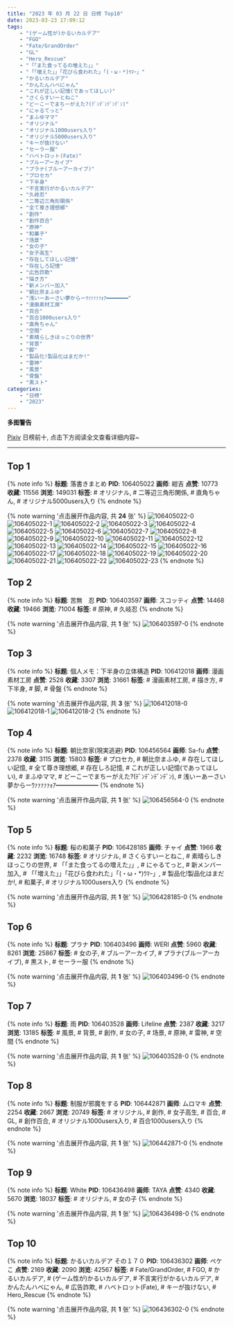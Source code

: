 ```yaml
---
title: "2023 年 03 月 22 日 日榜 Top10"
date: 2023-03-23 17:09:12
tags:
    - "(ゲーム性が)かるいカルデア"
    - "FGO"
    - "Fate/GrandOrder"
    - "GL"
    - "Hero_Rescue"
    - "「「また食ってるの増えた」」"
    - "「「増えた」」「花びら食われた」「(・ω・*)ｳﾏｰ」"
    - "かるいカルデア"
    - "かんたんハベにゃん"
    - "これが正しい記憶(であってほしい)"
    - "さくらすいーとねこ"
    - "どーこーでまちーがえた?(ﾃﾞﾝﾃﾞﾝﾃﾞﾝﾃﾞﾝ)"
    - "にゃるてっと"
    - "まふゆママ"
    - "オリジナル"
    - "オリジナル1000users入り"
    - "オリジナル5000users入り"
    - "キーが抜けない"
    - "セーラー服"
    - "ハベトロット(Fate)"
    - "ブルーアーカイブ"
    - "プラナ(ブルーアーカイブ)"
    - "プロセカ"
    - "下半身"
    - "不言実行がかるいカルデア"
    - "久岐忍"
    - "二等辺三角形関係"
    - "全て尊き理想郷"
    - "創作"
    - "創作百合"
    - "原神"
    - "和菓子"
    - "场景"
    - "女の子"
    - "女子高生"
    - "存在してほしい記憶"
    - "存在しろ記憶"
    - "広告詐欺"
    - "描き方"
    - "新メンバー加入"
    - "朝比奈まふゆ"
    - "浅いーあーさい夢からーｳｧｧｧｧｧｫｱ━━━━━━━"
    - "漫画素材工房"
    - "百合"
    - "百合1000users入り"
    - "直角ちゃん"
    - "空間"
    - "素晴らしきほっこりの世界"
    - "背景"
    - "脚"
    - "製品化!製品化はまだか!"
    - "雷神"
    - "風景"
    - "骨盤"
    - "黒スト"
categories:
    - "日榜"
    - "2023"
---
```


<i class="fa fa-triangle-exclamation"></i>**多图警告**<i class="fa fa-triangle-exclamation"></i>

[Pixiv](https://www.pixiv.net/) 日榜前十, 点击下方阅读全文查看详细内容~

<!-- more -->

---

## Top 1

{% note info %}
**标题**: 落書きまとめ
**PID**: 106405022 **画师**: 紺吉
**点赞**: 10773 **收藏**: 11556 **浏览**: 149031
**标签**: # オリジナル, # 二等辺三角形関係, # 直角ちゃん, # オリジナル5000users入り
{% endnote %}

{% note warning '点击展开作品内容, 共 **24** 张' %}
![106405022-0](https://i.pixiv.re/img-original/img/2023/03/21/00/29/47/106405022_p0.jpg)
![106405022-1](https://i.pixiv.re/img-original/img/2023/03/21/00/29/47/106405022_p1.jpg)
![106405022-2](https://i.pixiv.re/img-original/img/2023/03/21/00/29/47/106405022_p2.jpg)
![106405022-3](https://i.pixiv.re/img-original/img/2023/03/21/00/29/47/106405022_p3.jpg)
![106405022-4](https://i.pixiv.re/img-original/img/2023/03/21/00/29/47/106405022_p4.jpg)
![106405022-5](https://i.pixiv.re/img-original/img/2023/03/21/00/29/47/106405022_p5.jpg)
![106405022-6](https://i.pixiv.re/img-original/img/2023/03/21/00/29/47/106405022_p6.jpg)
![106405022-7](https://i.pixiv.re/img-original/img/2023/03/21/00/29/47/106405022_p7.jpg)
![106405022-8](https://i.pixiv.re/img-original/img/2023/03/21/00/29/47/106405022_p8.jpg)
![106405022-9](https://i.pixiv.re/img-original/img/2023/03/21/00/29/47/106405022_p9.jpg)
![106405022-10](https://i.pixiv.re/img-original/img/2023/03/21/00/29/47/106405022_p10.jpg)
![106405022-11](https://i.pixiv.re/img-original/img/2023/03/21/00/29/47/106405022_p11.jpg)
![106405022-12](https://i.pixiv.re/img-original/img/2023/03/21/00/29/47/106405022_p12.jpg)
![106405022-13](https://i.pixiv.re/img-original/img/2023/03/21/00/29/47/106405022_p13.jpg)
![106405022-14](https://i.pixiv.re/img-original/img/2023/03/21/00/29/47/106405022_p14.jpg)
![106405022-15](https://i.pixiv.re/img-original/img/2023/03/21/00/29/47/106405022_p15.jpg)
![106405022-16](https://i.pixiv.re/img-original/img/2023/03/21/00/29/47/106405022_p16.jpg)
![106405022-17](https://i.pixiv.re/img-original/img/2023/03/21/00/29/47/106405022_p17.jpg)
![106405022-18](https://i.pixiv.re/img-original/img/2023/03/21/00/29/47/106405022_p18.jpg)
![106405022-19](https://i.pixiv.re/img-original/img/2023/03/21/00/29/47/106405022_p19.jpg)
![106405022-20](https://i.pixiv.re/img-original/img/2023/03/21/00/29/47/106405022_p20.jpg)
![106405022-21](https://i.pixiv.re/img-original/img/2023/03/21/00/29/47/106405022_p21.jpg)
![106405022-22](https://i.pixiv.re/img-original/img/2023/03/21/00/29/47/106405022_p22.jpg)
![106405022-23](https://i.pixiv.re/img-original/img/2023/03/21/00/29/47/106405022_p23.jpg)
{% endnote %}

## Top 2

{% note info %}
**标题**: 苦無　忍
**PID**: 106403597 **画师**: スコッティ
**点赞**: 14468 **收藏**: 19466 **浏览**: 71004
**标签**: # 原神, # 久岐忍
{% endnote %}

{% note warning '点击展开作品内容, 共 **1** 张' %}
![106403597-0](https://i.pixiv.re/img-original/img/2023/03/21/00/00/36/106403597_p0.jpg)
{% endnote %}

## Top 3

{% note info %}
**标题**: 個人メモ：下半身の立体構造
**PID**: 106412018 **画师**: 漫画素材工房
**点赞**: 2528 **收藏**: 3307 **浏览**: 31661
**标签**: # 漫画素材工房, # 描き方, # 下半身, # 脚, # 骨盤
{% endnote %}

{% note warning '点击展开作品内容, 共 **3** 张' %}
![106412018-0](https://i.pixiv.re/img-original/img/2023/03/21/08/04/14/106412018_p0.jpg)
![106412018-1](https://i.pixiv.re/img-original/img/2023/03/21/08/04/14/106412018_p1.jpg)
![106412018-2](https://i.pixiv.re/img-original/img/2023/03/21/08/04/14/106412018_p2.jpg)
{% endnote %}

## Top 4

{% note info %}
**标题**: 朝比奈家(現実逃避)
**PID**: 106456564 **画师**: Sa-fu
**点赞**: 2378 **收藏**: 3115 **浏览**: 15803
**标签**: # プロセカ, # 朝比奈まふゆ, # 存在してほしい記憶, # 全て尊き理想郷, # 存在しろ記憶, # これが正しい記憶(であってほしい), # まふゆママ, # どーこーでまちーがえた?(ﾃﾞﾝﾃﾞﾝﾃﾞﾝﾃﾞﾝ), # 浅いーあーさい夢からーｳｧｧｧｧｧｫｱ━━━━━━━
{% endnote %}

{% note warning '点击展开作品内容, 共 **1** 张' %}
![106456564-0](https://i.pixiv.re/img-original/img/2023/03/22/19/47/05/106456564_p0.jpg)
{% endnote %}

## Top 5

{% note info %}
**标题**: 桜の和菓子
**PID**: 106428185 **画师**: チャイ
**点赞**: 1966 **收藏**: 2232 **浏览**: 16748
**标签**: # オリジナル, # さくらすいーとねこ, # 素晴らしきほっこりの世界, # 「「また食ってるの増えた」」, # にゃるてっと, # 新メンバー加入, # 「「増えた」」「花びら食われた」「(・ω・*)ｳﾏｰ」, # 製品化!製品化はまだか!, # 和菓子, # オリジナル1000users入り
{% endnote %}

{% note warning '点击展开作品内容, 共 **1** 张' %}
![106428185-0](https://i.pixiv.re/img-original/img/2023/03/21/20/30/05/106428185_p0.png)
{% endnote %}

## Top 6

{% note info %}
**标题**: プラナ
**PID**: 106403496 **画师**: WERI
**点赞**: 5960 **收藏**: 8261 **浏览**: 25867
**标签**: # 女の子, # ブルーアーカイブ, # プラナ(ブルーアーカイブ), # 黒スト, # セーラー服
{% endnote %}

{% note warning '点击展开作品内容, 共 **1** 张' %}
![106403496-0](https://i.pixiv.re/img-original/img/2023/03/21/00/00/03/106403496_p0.png)
{% endnote %}

## Top 7

{% note info %}
**标题**: 雨
**PID**: 106403528 **画师**: Lifeline
**点赞**: 2387 **收藏**: 3217 **浏览**: 13185
**标签**: # 風景, # 背景, # 創作, # 女の子, # 场景, # 原神, # 雷神, # 空間
{% endnote %}

{% note warning '点击展开作品内容, 共 **1** 张' %}
![106403528-0](https://i.pixiv.re/img-original/img/2023/03/21/00/00/13/106403528_p0.jpg)
{% endnote %}

## Top 8

{% note info %}
**标题**: 制服が邪魔をする
**PID**: 106442871 **画师**: ムロマキ
**点赞**: 2254 **收藏**: 2667 **浏览**: 20749
**标签**: # オリジナル, # 創作, # 女子高生, # 百合, # GL, # 創作百合, # オリジナル1000users入り, # 百合1000users入り
{% endnote %}

{% note warning '点击展开作品内容, 共 **1** 张' %}
![106442871-0](https://i.pixiv.re/img-original/img/2023/03/22/06/01/57/106442871_p0.jpg)
{% endnote %}

## Top 9

{% note info %}
**标题**: White
**PID**: 106436498 **画师**: TAYA
**点赞**: 4340 **收藏**: 5670 **浏览**: 18037
**标签**: # オリジナル, # 女の子
{% endnote %}

{% note warning '点击展开作品内容, 共 **1** 张' %}
![106436498-0](https://i.pixiv.re/img-original/img/2023/03/22/00/03/09/106436498_p0.jpg)
{% endnote %}

## Top 10

{% note info %}
**标题**: かるいカルデア その１７０
**PID**: 106436302 **画师**: ペケこ
**点赞**: 2169 **收藏**: 2090 **浏览**: 42567
**标签**: # Fate/GrandOrder, # FGO, # かるいカルデア, # (ゲーム性が)かるいカルデア, # 不言実行がかるいカルデア, # かんたんハベにゃん, # 広告詐欺, # ハベトロット(Fate), # キーが抜けない, # Hero_Rescue
{% endnote %}

{% note warning '点击展开作品内容, 共 **1** 张' %}
![106436302-0](https://i.pixiv.re/img-original/img/2023/03/22/00/01/13/106436302_p0.png)
{% endnote %}
